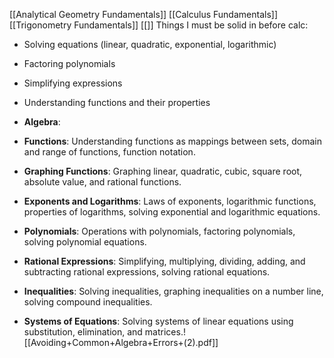 [[Analytical Geometry Fundamentals]] [[Calculus Fundamentals]] [[Trigonometry Fundamentals]] [[]] 
Things I must be solid in before calc:
- Solving equations (linear, quadratic, exponential, logarithmic)
- Factoring polynomials
- Simplifying expressions
- Understanding functions and their properties
- **Algebra**:

- **Functions**: Understanding functions as mappings between sets, domain and range of functions, function notation.
- **Graphing Functions**: Graphing linear, quadratic, cubic, square root, absolute value, and rational functions.
- **Exponents and Logarithms**: Laws of exponents, logarithmic functions, properties of logarithms, solving exponential and logarithmic equations.
- **Polynomials**: Operations with polynomials, factoring polynomials, solving polynomial equations.
- **Rational Expressions**: Simplifying, multiplying, dividing, adding, and subtracting rational expressions, solving rational equations.
- **Inequalities**: Solving inequalities, graphing inequalities on a number line, solving compound inequalities.
- **Systems of Equations**: Solving systems of linear equations using substitution, elimination, and matrices.![[Avoiding+Common+Algebra+Errors+(2).pdf]]